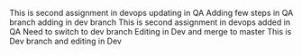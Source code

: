 This is second assignment in devops
updating in QA
Adding few steps in QA branch
adding in dev branch
This is second assignment in devops added in QA
Need to switch to dev branch
Editing in Dev and merge to master
This is Dev branch and editing in Dev

